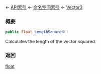 ← [API索引](Api-Index) ← [命名空间索引](Namespace-Index) ← [Vector3](VRageMath.Vector3)

### 概要

```csharp
public float LengthSquared()
```

Calculates the length of the vector squared.

### 返回

[float](https://docs.microsoft.com/en-us/dotnet/api/System.Single?view=netframework-4.6)


